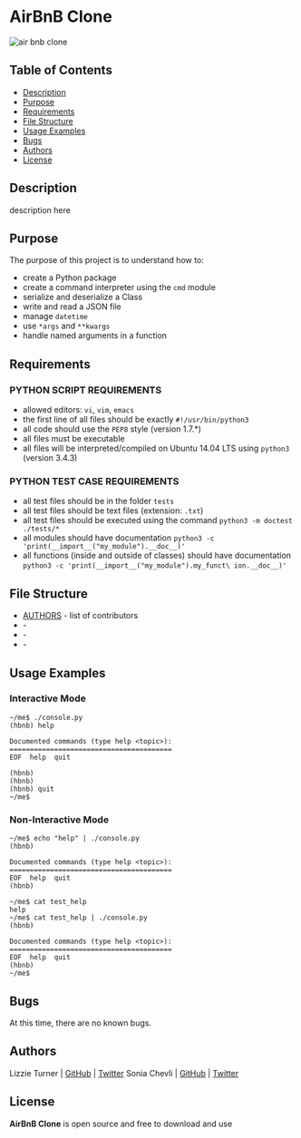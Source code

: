 # AirBnB Clone

![air bnb clone](https://holbertonintranet.s3.amazonaws.com/uploads/medias/2018/6/65f4a1dd9c51265f49d0.png?X-Amz-Algorithm=AWS4-HMAC-SHA256&X-Amz-Credential=AKIAJIMMWEC6CH2PXSCQ%2F20180610%2Fus-east-1%2Fs3%2Faws4_request&X-Amz-Date=20180610T222756Z&X-Amz-Expires=86400&X-Amz-SignedHeaders=host&X-Amz-Signature=4d16d04066eccf8a6a7bd8f44c3e0148ab5c3fcb1fabd4f99e34c96c2acb2df4)


## Table of Contents

* [Description](#description)
* [Purpose](#purpose)
* [Requirements](#requirements)
* [File Structure](#file-structure)
* [Usage Examples](#usage-examples)
* [Bugs](#bugs)
* [Authors](#authors)
* [License](#license)


## Description

description here

## Purpose

The purpose of this project is to understand how to:   
* create a Python package   
* create a command interpreter using the `cmd` module   
* serialize and deserialize a Class   
* write and read a JSON file   
* manage `datetime`   
* use `*args` and `**kwargs`   
* handle named arguments in a function   

## Requirements

### PYTHON SCRIPT REQUIREMENTS  
   * allowed editors: `vi`, `vim`, `emacs`   
   * the first line of all files should be exactly `#!/usr/bin/python3`   
   * all code should use the `PEP8` style (version 1.7.*)   
   * all files must be executable   
   * all files will be interpreted/compiled on Ubuntu 14.04 LTS using `python3` (version 3.4.3)   

### PYTHON TEST CASE REQUIREMENTS    
   * all test files should be in the folder `tests`   
   * all test files should be text files (extension: `.txt`)   
   * all test files should be executed using the command `python3 -m doctest ./tests/*`   
   * all modules should have documentation `python3 -c 'print(__import__("my_module").__doc__)'`   
   * all functions (inside and outside of classes) should have documentation `python3 -c 'print(__import__("my_module").my_funct\
ion.__doc__)'`   

## File Structure

* [AUTHORS](AUTHORS) - list of contributors   
* []() -   
* []() -   
* []() -   

## Usage Examples

### Interactive Mode

```python3
~/me$ ./console.py
(hbnb) help

Documented commands (type help <topic>):
========================================
EOF  help  quit

(hbnb)
(hbnb)
(hbnb) quit
~/me$
```

### Non-Interactive Mode

```python3
~/me$ echo "help" | ./console.py
(hbnb)

Documented commands (type help <topic>):
========================================
EOF  help  quit
(hbnb)

~/me$ cat test_help
help
~/me$ cat test_help | ./console.py
(hbnb)

Documented commands (type help <topic>):
========================================
EOF  help  quit
(hbnb)
~/me$
```

## Bugs

At this time, there are no known bugs.


## Authors

Lizzie Turner | [GitHub](https://github.com/lizzieturner) | [Twitter](https://twitter.com/_lizzieturner_)
Sonia Chevli | [GitHub](https://github.com/SoniaChevli) | [Twitter](https://twitter.com/SuperSaiyanSone)

## License

**AirBnB Clone** is open source and free to download and use
